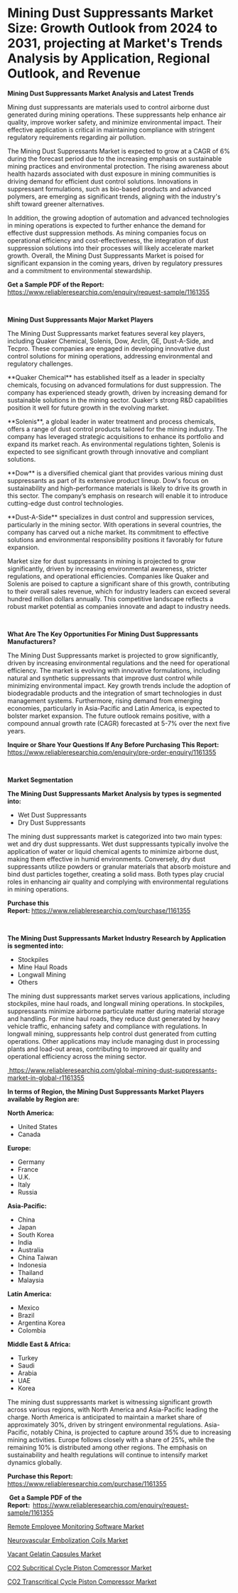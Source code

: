 <p><h1>Mining Dust Suppressants Market Size: Growth Outlook from 2024 to 2031, projecting at Market's Trends Analysis by Application, Regional Outlook, and Revenue</h1></p><p><strong>Mining Dust Suppressants Market Analysis and Latest Trends</strong></p>
<p><p>Mining dust suppressants are materials used to control airborne dust generated during mining operations. These suppressants help enhance air quality, improve worker safety, and minimize environmental impact. Their effective application is critical in maintaining compliance with stringent regulatory requirements regarding air pollution.</p><p>The Mining Dust Suppressants Market is expected to grow at a CAGR of 6% during the forecast period due to the increasing emphasis on sustainable mining practices and environmental protection. The rising awareness about health hazards associated with dust exposure in mining communities is driving demand for efficient dust control solutions. Innovations in suppressant formulations, such as bio-based products and advanced polymers, are emerging as significant trends, aligning with the industry's shift toward greener alternatives.</p><p>In addition, the growing adoption of automation and advanced technologies in mining operations is expected to further enhance the demand for effective dust suppression methods. As mining companies focus on operational efficiency and cost-effectiveness, the integration of dust suppression solutions into their processes will likely accelerate market growth. Overall, the Mining Dust Suppressants Market is poised for significant expansion in the coming years, driven by regulatory pressures and a commitment to environmental stewardship.</p></p>
<p><strong>Get a Sample PDF of the Report:&nbsp;</strong> <a href="https://www.reliableresearchiq.com/enquiry/request-sample/1161355?utm_campaign=1159&utm_medium=2&utm_source=Github&utm_content=ia&utm_term=05122024&utm_id=mining-dust-suppressants">https://www.reliableresearchiq.com/enquiry/request-sample/1161355</a></p>
<p>&nbsp;</p>
<p><strong>Mining Dust Suppressants Major Market Players</strong></p>
<p><p>The Mining Dust Suppressants market features several key players, including Quaker Chemical, Solenis, Dow, Arclin, GE, Dust-A-Side, and Tecpro. These companies are engaged in developing innovative dust control solutions for mining operations, addressing environmental and regulatory challenges.</p><p>**Quaker Chemical** has established itself as a leader in specialty chemicals, focusing on advanced formulations for dust suppression. The company has experienced steady growth, driven by increasing demand for sustainable solutions in the mining sector. Quaker's strong R&D capabilities position it well for future growth in the evolving market.</p><p>**Solenis**, a global leader in water treatment and process chemicals, offers a range of dust control products tailored for the mining industry. The company has leveraged strategic acquisitions to enhance its portfolio and expand its market reach. As environmental regulations tighten, Solenis is expected to see significant growth through innovative and compliant solutions.</p><p>**Dow** is a diversified chemical giant that provides various mining dust suppressants as part of its extensive product lineup. Dow's focus on sustainability and high-performance materials is likely to drive its growth in this sector. The company’s emphasis on research will enable it to introduce cutting-edge dust control technologies.</p><p>**Dust-A-Side** specializes in dust control and suppression services, particularly in the mining sector. With operations in several countries, the company has carved out a niche market. Its commitment to effective solutions and environmental responsibility positions it favorably for future expansion.</p><p>Market size for dust suppressants in mining is projected to grow significantly, driven by increasing environmental awareness, stricter regulations, and operational efficiencies. Companies like Quaker and Solenis are poised to capture a significant share of this growth, contributing to their overall sales revenue, which for industry leaders can exceed several hundred million dollars annually. This competitive landscape reflects a robust market potential as companies innovate and adapt to industry needs.</p></p>
<p>&nbsp;</p>
<p><strong>What Are The Key Opportunities For Mining Dust Suppressants Manufacturers?</strong></p>
<p><p>The Mining Dust Suppressants market is projected to grow significantly, driven by increasing environmental regulations and the need for operational efficiency. The market is evolving with innovative formulations, including natural and synthetic suppressants that improve dust control while minimizing environmental impact. Key growth trends include the adoption of biodegradable products and the integration of smart technologies in dust management systems. Furthermore, rising demand from emerging economies, particularly in Asia-Pacific and Latin America, is expected to bolster market expansion. The future outlook remains positive, with a compound annual growth rate (CAGR) forecasted at 5-7% over the next five years.</p></p>
<p><strong>Inquire or Share Your Questions If Any Before Purchasing This Report:</strong> <a href="https://www.reliableresearchiq.com/enquiry/pre-order-enquiry/1161355?utm_campaign=1159&utm_medium=2&utm_source=Github&utm_content=ia&utm_term=05122024&utm_id=mining-dust-suppressants">https://www.reliableresearchiq.com/enquiry/pre-order-enquiry/1161355</a></p>
<p>&nbsp;</p>
<p><strong>Market Segmentation</strong></p>
<p><strong>The Mining Dust Suppressants Market Analysis by types is segmented into:</strong></p>
<p><ul><li>Wet Dust Suppressants</li><li>Dry Dust Suppressants</li></ul></p>
<p><p>The mining dust suppressants market is categorized into two main types: wet and dry dust suppressants. Wet dust suppressants typically involve the application of water or liquid chemical agents to minimize airborne dust, making them effective in humid environments. Conversely, dry dust suppressants utilize powders or granular materials that absorb moisture and bind dust particles together, creating a solid mass. Both types play crucial roles in enhancing air quality and complying with environmental regulations in mining operations.</p></p>
<p><strong>Purchase this Report:&nbsp;</strong><a href="https://www.reliableresearchiq.com/purchase/1161355?utm_campaign=1159&utm_medium=2&utm_source=Github&utm_content=ia&utm_term=05122024&utm_id=mining-dust-suppressants">https://www.reliableresearchiq.com/purchase/1161355</a></p>
<p>&nbsp;</p>
<p><strong>The Mining Dust Suppressants Market Industry Research by Application is segmented into:</strong></p>
<p><ul><li>Stockpiles</li><li>Mine Haul Roads</li><li>Longwall Mining</li><li>Others</li></ul></p>
<p><p>The mining dust suppressants market serves various applications, including stockpiles, mine haul roads, and longwall mining operations. In stockpiles, suppressants minimize airborne particulate matter during material storage and handling. For mine haul roads, they reduce dust generated by heavy vehicle traffic, enhancing safety and compliance with regulations. In longwall mining, suppressants help control dust generated from cutting operations. Other applications may include managing dust in processing plants and load-out areas, contributing to improved air quality and operational efficiency across the mining sector.</p></p>
<p><a href="https://www.reliableresearchiq.com/global-mining-dust-suppressants-market-in-global-r1161355?utm_campaign=1159&utm_medium=2&utm_source=Github&utm_content=ia&utm_term=05122024&utm_id=mining-dust-suppressants">&nbsp;https://www.reliableresearchiq.com/global-mining-dust-suppressants-market-in-global-r1161355</a></p>
<p><strong>In terms of Region, the Mining Dust Suppressants Market Players available by Region are:</strong></p>
<p>
    <p> <strong> North America: </strong>
        <ul>
            <li>United States</li>
            <li>Canada</li>
        </ul>
        </p> 
    <p> <strong> Europe: </strong>
        <ul>
            <li>Germany</li>
            <li>France</li>
            <li>U.K.</li>
            <li>Italy</li>
            <li>Russia</li>
        </ul>
        </p> 
    <p> <strong> Asia-Pacific: </strong>
        <ul>
            <li>China</li>
            <li>Japan</li>
            <li>South Korea</li>
            <li>India</li>
            <li>Australia</li>
            <li>China Taiwan</li>
            <li>Indonesia</li>
            <li>Thailand</li>
            <li>Malaysia</li>
        </ul>
        </p> 
    <p> <strong> Latin America: </strong>
        <ul>
            <li>Mexico</li>
            <li>Brazil</li>
            <li>Argentina Korea</li>
            <li>Colombia</li>
        </ul>
        </p> 
    <p> <strong> Middle East & Africa: </strong>
        <ul>
            <li>Turkey</li>
            <li>Saudi</li>
            <li>Arabia</li>
            <li>UAE</li>
            <li>Korea</li>
        </ul>
    </p>
    </p>
<p><p>The mining dust suppressants market is witnessing significant growth across various regions, with North America and Asia-Pacific leading the charge. North America is anticipated to maintain a market share of approximately 30%, driven by stringent environmental regulations. Asia-Pacific, notably China, is projected to capture around 35% due to increasing mining activities. Europe follows closely with a share of 25%, while the remaining 10% is distributed among other regions. The emphasis on sustainability and health regulations will continue to intensify market dynamics globally.</p></p>
<p><strong>Purchase this Report: </strong><a href="https://www.reliableresearchiq.com/purchase/1161355?utm_campaign=1159&utm_medium=2&utm_source=Github&utm_content=ia&utm_term=05122024&utm_id=mining-dust-suppressants">https://www.reliableresearchiq.com/purchase/1161355</a></p>
<p>&nbsp;<strong>Get a Sample PDF of the Report:&nbsp;&nbsp;</strong><a href="https://www.reliableresearchiq.com/enquiry/request-sample/1161355?utm_campaign=1159&utm_medium=2&utm_source=Github&utm_content=ia&utm_term=05122024&utm_id=mining-dust-suppressants">https://www.reliableresearchiq.com/enquiry/request-sample/1161355</a></p>
<p><strong></strong></p>
<p><p><a href="https://www.linkedin.com/pulse/in-depth-analysis-remote-employee-monitoring-software-market-v20re?utm_campaign=1159&utm_medium=2&utm_source=Github&utm_content=ia&utm_term=05122024&utm_id=mining-dust-suppressants">Remote Employee Monitoring Software Market</a></p><p><a href="https://www.linkedin.com/pulse/neurovascular-embolization-coils-market-segmentation-in-depth-mq0uc?utm_campaign=1159&utm_medium=2&utm_source=Github&utm_content=ia&utm_term=05122024&utm_id=mining-dust-suppressants">Neurovascular Embolization Coils Market</a></p><p><a href="https://www.linkedin.com/pulse/future-vacant-gelatin-capsules-market-key-growth-drivers-forecasted-y452c?utm_campaign=1159&utm_medium=2&utm_source=Github&utm_content=ia&utm_term=05122024&utm_id=mining-dust-suppressants">Vacant Gelatin Capsules Market</a></p><p><a href="https://issuu.com/reportprime-2/docs/co2-subcritical-cycle-piston-compressor-market-siz?utm_campaign=1159&utm_medium=2&utm_source=Github&utm_content=ia&utm_term=05122024&utm_id=mining-dust-suppressants">CO2 Subcritical Cycle Piston Compressor Market</a></p><p><a href="https://issuu.com/reportprime-2/docs/co2-transcritical-cycle-piston-compressor-market-s?utm_campaign=1159&utm_medium=2&utm_source=Github&utm_content=ia&utm_term=05122024&utm_id=mining-dust-suppressants">CO2 Transcritical Cycle Piston Compressor Market</a></p></p>